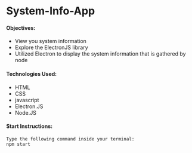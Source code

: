 <h1>System-Info-App</h1>

<h4>Objectives:</h4>
<ul>
  <li>View you system information</li>
  <li>Explore the ElectronJS library</li>
  <li>Utilized Electron to display the system information that is gathered by node</li>
</ul>

<h4>Technologies Used:</h4>

<ul>
  <li>HTML</li>
  <li>CSS</li>
  <li>javascript</li>
  <li>Electron.JS</li>
  <li>Node.JS</li>
</ul>

<h4>Start Instructions:</h4>

  `Type the following command inside your terminal:`</br>
  `npm start`
